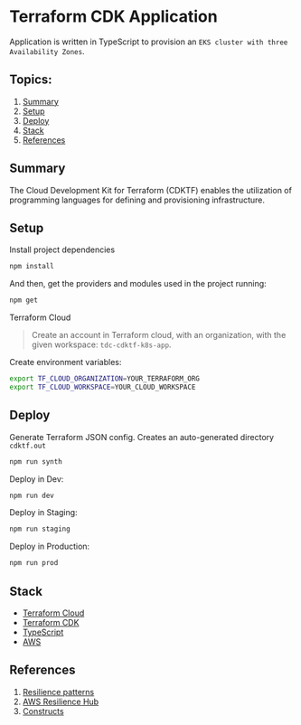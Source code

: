 # Terraform CDK Application
 Application is written in TypeScript to provision an `EKS cluster with three Availability Zones`.

## Topics:
1. [Summary](#summary)
2. [Setup](#setup)
2. [Deploy](#deploy)
3. [Stack](#stack)
4. [References](#references)

## Summary
The Cloud Development Kit for Terraform (CDKTF) enables the utilization of programming languages for defining and provisioning infrastructure.

## Setup

Install project dependencies

```bash
npm install
```

And then, get the providers and modules used in the project running:

```bash
npm get
```

Terraform Cloud

> Create an account in Terraform cloud, with an organization, with the given workspace: `tdc-cdktf-k8s-app`.

Create environment variables:

```bash
export TF_CLOUD_ORGANIZATION=YOUR_TERRAFORM_ORG
export TF_CLOUD_WORKSPACE=YOUR_CLOUD_WORKSPACE
```

## Deploy

Generate Terraform JSON config. Creates an auto-generated directory `cdktf.out`
```bash
npm run synth
```

Deploy in Dev:
```bash
npm run dev
```

Deploy in Staging:
```bash
npm run staging
```

Deploy in Production:
```bash
npm run prod
```

## Stack
* [Terraform Cloud](https://app.terraform.io/)
* [Terraform CDK](https://developer.hashicorp.com/terraform/cdktf)
* [TypeScript](typescriptlang.org)
* [AWS](https://aws.amazon.com/)

## References
1. [Resilience patterns](https://aws.amazon.com/pt/blogs/architecture/understand-resiliency-patterns-and-trade-offs-to-architect-efficiently-in-the-cloud/)
2. [AWS Resilience Hub](https://aws.amazon.com/pt/blogs/architecture/building-resilient-well-architected-workloads-using-aws-resilience-hub/)
3. [Constructs](https://constructs.dev/)
